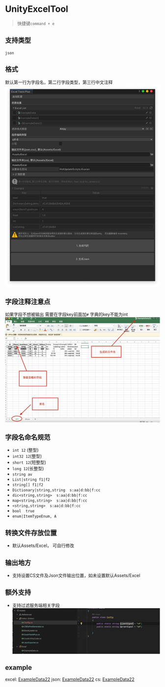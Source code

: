 # UnityExcelTool
> 快捷键`command + e`
## 支持类型
`json`
## 格式
默认第一行为字段名，第二行字段类型，第三行中文注释
![](media/16366994539176.jpg)


## 字段注释注意点
如果字段不想被输出  需要在字段key前面加`#`
字典的key不能为int
![](media/16366994033353.jpg)

## 字段名命名规范
* `int 12` (整型)
* `int32 12`(整型)
* `short 12`(短整型)
* `long 12`(长整型)
* `string av`
* `List|string f1|f2`
* `string[] f1|f2`
* `Dictionary|string,string  s:aa|d:bb|f:cc`
* `dic<string,string>  s:aa|d:bb|f:cc`
* `map<string,string>  s:aa|d:bb|f:cc`
* `<string,string>  s:aa|d:bb|f:cc`
* `bool  true`
* `enum|ItemTypeEnum, A `

## 转换文件存放位置
* 默认Assets/Excel， 可自行修改
## 输出地方
* 支持设置CS文件及Json文件输出位置，如未设置默认Assets/Excel

## 额外支持
* 支持过滤服务端相关字段![](media/16367076913894.jpg)

## example
excel: [ExampleData22](media/ExampleData22.xlsx)
json: [ExampleData22](media/ExampleData22.json)
cs: [ExampleData22](media/ExampleData22.cs)
